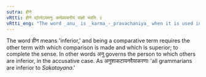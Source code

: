 ```yaml
---
sutra: हीने
vRtti: हीने द्योत्येऽयमनुः कर्मप्रवचनीय संज्ञो भवति ॥
vRtti_eng: "The word _anu_ is _karma_-_pravachaniya_ when it is used in the sense of inferior or subordinate to."
---
```

The word हीन means 'inferior,' and being a comparative term requires the other term with which comparison is made and which is superior; to complete the sense. In other words अनु governs the person to which others are inferior, in the accusative case. As अनुशाकटायनवैयाकरणाः 'all grammarians are inferior to _Sakatayana_.'
